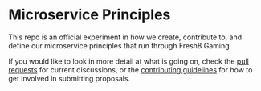 # Microservice Principles

This repo is an official experiment in how we create, contribute to, and define our microservice principles that run through Fresh8 Gaming.

If you would like to look in more detail at what is going on, check the [pull requests](pulls) for current discussions, or the [contributing guidelines](CONTRIBUTING.md) for how to get involved in submitting proposals.
